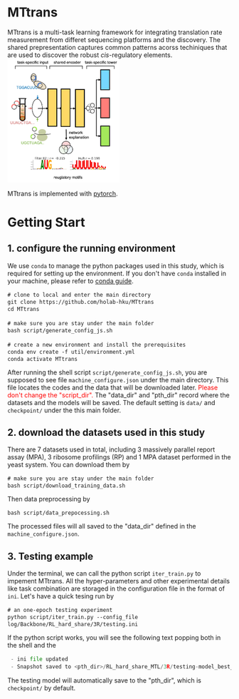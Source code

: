 # MTtrans

MTtrans is a multi-task learning framework for integrating translation rate measurement from differet sequencing platforms 
and the discovery. The shared prepresentation captures common patterns acorss techiniques that are used to discover the robust *cis*-regulatory elements.
<img src="util/MTtrans_mark.jpg" width="50%" height="50%" />


MTtrans is implemented with [pytorch](https://pytorch.org/).

 

  

# Getting Start

## 1. configure the running environment
We use `conda` to manage the python packages used in this study, which 
is required for setting up the environment. If you don't have `conda` installed in your machine, please refer to [conda guide](https://docs.conda.io/projects/conda/en/latest/user-guide/install/index.html).
```shell
# clone to local and enter the main directory
git clone https://github.com/holab-hku/MTtrans
cd MTtrans

# make sure you are stay under the main folder
bash script/generate_config_js.sh

# create a new environment and install the prerequisites
conda env create -f util/environment.yml
conda activate MTtrans
```
 
After running the shell script `script/generate_config_js.sh`, you are supposed to see file `machine_configure.json`
under the main directory. This file locates the codes and the data that will be downloaded later.
<span style="color: red;">Please don't change the "script_dir".</span>
The "data_dir" and "pth_dir" record where the datasets and the models will be saved. The default setting is `data/` and `checkpoint/` under the this main folder.



## 2. download the datasets used in this study

There are 7 datasets used in total, including 3 massively parallel report assay (MPA), 3 ribosome profilings (RP) and 1 MPA dataset performed in the yeast system. You can download them by

```shell
# make sure you are stay under the main folder
bash script/download_training_data.sh 
```

Then data preprocessing by

```shell
bash script/data_prepocessing.sh
```

The processed files will all saved to the "data_dir" defined in the `machine_configure.json`. 

## 3. Testing example

Under the terminal, we can call the python script `iter_train.py` to impement MTtrans. All the hyper-parameters and other experimental details like task combination are storaged in the configuration file in the format of `ini`. Let's have a quick tesing run by

```shell
# an one-epoch testing experiment 
python script/iter_train.py --config_file log/Backbone/RL_hard_share/3R/testing.ini
```

If the python script works, you will see the following text popping both in the shell and the 
```python
 - ini file updated    
 - Snapshot saved to <pth_dir>/RL_hard_share_MTL/3R/testing-model_best_cv1.pth
```

The testing model will automatically save to the "pth_dir", which is `checkpoint/` by default.